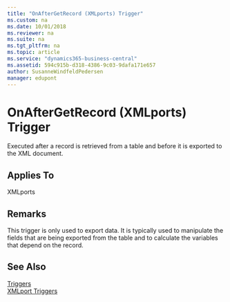 ```yaml
---
title: "OnAfterGetRecord (XMLports) Trigger"
ms.custom: na
ms.date: 10/01/2018
ms.reviewer: na
ms.suite: na
ms.tgt_pltfrm: na
ms.topic: article
ms.service: "dynamics365-business-central"
ms.assetid: 594c915b-d318-4386-9c03-9dafa171e657
author: SusanneWindfeldPedersen
manager: edupont
---
```



# OnAfterGetRecord (XMLports) Trigger
Executed after a record is retrieved from a table and before it is exported to the XML document.  
  
## Applies To  
 XMLports  
  
## Remarks  
 This trigger is only used to export data. It is typically used to manipulate the fields that are being exported from the table and to calculate the variables that depend on the record.  
  
## See Also  
 [Triggers](devenv-triggers.md)  
 [XMLport Triggers](devenv-xmlport-triggers.md)  